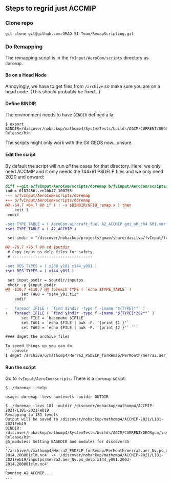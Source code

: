 ## Steps to regrid just ACCMIP

### Clone repo
```
git clone git@github.com:GMAO-SI-Team/RemapScripting.git
```

### Do Remapping

The remapping script is in the `fvInput/AeroCom/scripts` directory as `doremap`.

#### Be on a Head Node

Annoyingly, we have to get files from `/archive` so make sure you are on a head
node. (This should probably be fixed...)

#### Define BINDIR

The environment needs to have `BINDIR` defined a la:

```console
$ export BINDIR=/discover/nobackup/mathomp4/SystemTests/builds/AGCM/CURRENT/GEOSgcm/install-Release/bin
```

The scripts might only work with the Git GEOS now...unsure.

#### Edit the script

By default the script will run *all* the cases for that directory. Here, we only
need ACCMIP and it only needs the 144x91 PSDELP files and we only need 2020 and onward:
```diff
diff --git a/fvInput/AeroCom/scripts/doremap b/fvInput/AeroCom/scripts/doremap
index 0187456..ee2bb47 100755
--- a/fvInput/AeroCom/scripts/doremap
+++ b/fvInput/AeroCom/scripts/doremap
@@ -64,7 +64,7 @@ if ( ! -x $BINDIR/GFIO_remap.x ) then
    exit 1
 endif

-set TYPE_TABLE = ( AeroCom.aircraft_fuel A2_ACCMIP gmi_oh_ch4 GMI.vmr )
+set TYPE_TABLE = ( A2_ACCMIP )

 set indir = "/discover/nobackup/projects/gmao/share/dasilva/fvInput/fvInput_nc3/PIESA/L72"

@@ -76,7 +76,7 @@ cd $outdir
 # Copy input ps_delp files for safety
 # -----------------------------------

-set RES_TYPES = ( x288_y181 x144_y091 )
+set RES_TYPES = ( x144_y091 )

 set input_psdir = $outdir/inputps
 mkdir -p $input_psdir
@@ -110,7 +110,7 @@ foreach TYPE ( `echo $TYPE_TABLE` )
       set TAGO = "x144_y91.t12"
    endif

-   foreach IFILE ( `find $indir -type f -iname "${TYPE}*"` )
+   foreach IFILE ( `find $indir -type f -iname "${TYPE}*202*"` )
       set FILE = `basename $IFILE`
       set TAG1 = `echo $FILE | awk -F. '{print $1 }'`
       set TAG2 = `echo $FILE | awk -F. '{print $2 }'` ```

#### dmget the archive files

To speed things up you can do:
```console
$ dmget /archive/u/mathomp4/Merra2_PSDELP_forRemap/PerMonth/merra2.aer_Nv.ps_delp.x144_y091.2003-2014.2008*
```

#### Run the script

Go to `fvInput/AeroCom/scripts`. There is a `doremap` script:
```console
$ ./doremap --help

usage: doremap -levs numlevels -outdir OUTDIR
```

```console
$ ./doremap -levs 181 -outdir /discover/nobackup/mathomp4/ACCMIP-2021/L181-2021Feb19
Remapping to 181 levels
Output will be saved to /discover/nobackup/mathomp4/ACCMIP-2021/L181-2021Feb19
BINDIR: /discover/nobackup/mathomp4/SystemTests/builds/AGCM/CURRENT/GEOSgcm/install-Release/bin
g5_modules: Setting BASEDIR and modules for discover35
...
'/archive/u/mathomp4/Merra2_PSDELP_forRemap/PerMonth/merra2.aer_Nv.ps_delp.x144_y091.2003-2014.200801clm.nc4' -> '/discover/nobackup/mathomp4/ACCMIP-2021/L181-2021Feb19/inputps/merra2.aer_Nv.ps_delp.x144_y091.2003-2014.200801clm.nc4'
...
Running A2_ACCMIP...
...
```
